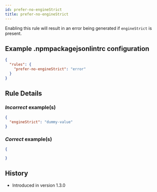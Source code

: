 ```yaml
---
id: prefer-no-engineStrict
title: prefer-no-engineStrict
---
```


Enabling this rule will result in an error being generated if `engineStrict` is present.

## Example .npmpackagejsonlintrc configuration

```json
{
  "rules": {
    "prefer-no-engineStrict": "error"
  }
}
```

## Rule Details

### *Incorrect* example(s)

```json
{
  "engineStrict": "dummy-value"
}
```

### *Correct* example(s)

```json
{

}
```

## History

* Introduced in version 1.3.0
